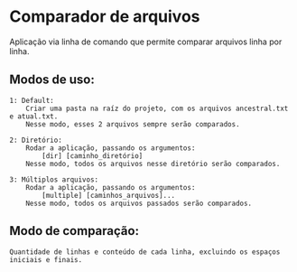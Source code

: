 # Comparador de arquivos

Aplicação via linha de comando que permite comparar arquivos linha por linha.

## Modos de uso:
    1: Default:
        Criar uma pasta na raíz do projeto, com os arquivos ancestral.txt e atual.txt.
        Nesse modo, esses 2 arquivos sempre serão comparados.

    2: Diretório:
        Rodar a aplicação, passando os argumentos:
            [dir] [caminho_diretório]
        Nesse modo, todos os arquivos nesse diretório serão comparados.

    3: Múltiplos arquivos:
        Rodar a aplicação, passando os argumentos:
            [multiple] [caminhos_arquivos]...
        Nesse modo, todos os arquivos passados serão comparados.

## Modo de comparação:
    Quantidade de linhas e conteúdo de cada linha, excluindo os espaços iniciais e finais. 
    